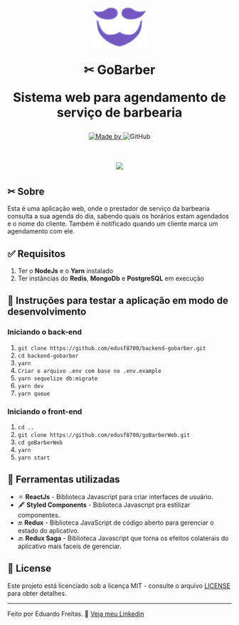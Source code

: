 <h1 align="center">
  <p><img src='./src/assets/logo-purple.svg' height="88"></p>
  ✂ GoBarber
  <p> Sistema web para agendamento de serviço de barbearia</p>
</h1>

<p align="center">
	<a href="https://www.linkedin.com/in/edusf8700" target="_blank" rel="noopener noreferrer">
    <img alt="Made by" src="https://img.shields.io/badge/Feito%20por-Eduardo%20Freitas-%237159c1">
  </a>
 <img alt="GitHub" src="https://img.shields.io/github/license/edusf8700/goBarberWeb?color=%237159c1">
</p>

<h1 align="center">
  <p align="center">
    <img src="./.github/mockups.gif">
  </p>

</h1>


## ✂ Sobre
Esta é uma aplicação web, onde o prestador de serviço da barbearia consulta a sua agenda do dia, sabendo quais os horários estam agendados e o nome do cliente. Também é notificado quando um cliente marca um agendamento com ele.


## ✅ Requisitos
1. Ter o **NodeJs** e o **Yarn** instalado
2. Ter instâncias do **Redis**, **MongoDb** e **PostgreSQL** em execução

## :rocket: Instruções para testar a aplicação em modo de desenvolvimento

### Iniciando o back-end
1. ``git clone https://github.com/edusf8700/backend-gobarber.git``
2. ``cd backend-gobarber``
3. ``yarn``
4. ``Criar o arquivo .env com base no .env.example``
5. ``yarn sequelize db:migrate``
6. ``yarn dev``
7. ``yarn queue``

### Iniciando o front-end
1. ``cd ..``
2. ``git clone https://github.com/edusf8700/goBarberWeb.git``
3. ``cd goBarberWeb``
4. ``yarn``
5. ``yarn start``


## 🧰  Ferramentas utilizadas
- ⚛️ **ReactJs** - Biblioteca Javascript para criar interfaces de usuário.
- 🖋 **Styled Components** - Biblioteca Javascript pra estilizar componentes.
- 🔚 **Redux** - Biblioteca JavaScript de código aberto para gerenciar o estado do aplicativo.
- 🔙 **Redux Saga** - Biblioteca Javascript que torna os efeitos colaterais do aplicativo mais faceis de gerenciar.

## 📝 License

Este projeto está licenciado sob a licença MIT - consulte o arquivo [LICENSE](LICENSE) para obter detalhes.

---
Feito por Eduardo Freitas. :rocket: [Veja meu Linkedin](https://www.linkedin.com/in/edusf8700)






